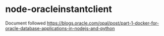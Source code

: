 # node-oracleinstantclient
Document followed 
https://blogs.oracle.com/opal/post/part-1-docker-for-oracle-database-applications-in-nodejs-and-python
